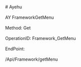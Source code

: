 <br>#     Ayehu</br>
<br>AY FrameworkGetMenu</br>
<br>Method: Get</br>
<br>OperationID: Framework_GetMenu</br>
<br>EndPoint:</br>
<br>/Api/Framework/getMenu</br>
